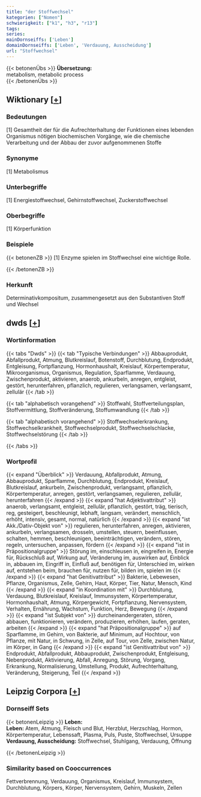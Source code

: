 ```yaml
---
title: "der Stoffwechsel"
kategorien: ["Nomen"]
schwierigkeit: ["k1", "h3", "r13"]
tags:
series:
mainDornseiffs: ['Leben']
domainDornseiffs: ['Leben', 'Verdauung, Ausscheidung']
url: "Stoffwechsel"
---
```


{{< betonenÜbs >}}
**Übersetzung:**  
metabolism, metabolic process  
{{< /betonenÜbs >}}

## Wiktionary [[+](https://de.wiktionary.org/wiki/Stoffwechsel)]

### Bedeutungen
[1] Gesamtheit der für die Aufrechterhaltung der Funktionen eines lebenden Organismus nötigen biochemischen Vorgänge, wie die chemische Verarbeitung und der Abbau der zuvor aufgenommenen Stoffe  

### Synonyme
[1] Metabolismus  

### Unterbegriffe
[1] Energiestoffwechsel, Gehirnstoffwechsel, Zuckerstoffwechsel  

### Oberbegriffe
[1] Körperfunktion  

### Beispiele
{{< betonenZB >}}
[1] Enzyme spielen im Stoffwechsel eine wichtige Rolle.  

{{< /betonenZB >}}
### Herkunft
Determinativkompositum, zusammengesetzt aus den Substantiven Stoff und Wechsel  



## dwds [[+](https://www.dwds.de/wb/Stoffwechsel)]

### Wortinformation
{{< tabs "Dwds" >}}
{{< tab "Typische Verbindungen" >}}
Abbauprodukt, Abfallprodukt, Atmung, Blutkreislauf, Botenstoff, Durchblutung, Endprodukt, Entgleisung, Fortpflanzung, Hormonhaushalt, Kreislauf, Körpertemperatur, Mikroorganismus, Organismus, Regulation, Sparflamme, Verdauung, Zwischenprodukt, aktivieren, anaerob, ankurbeln, anregen, entgleist, gestört, herunterfahren, pflanzlich, regulieren, verlangsamen, verlangsamt, zellulär
{{< /tab >}}

{{< tab "alphabetisch vorangehend" >}}
Stoffwahl, Stoffverteilungsplan, Stoffvermittlung, Stoffveränderung, Stoffumwandlung
{{< /tab >}}

{{< tab "alphabetisch vorangehend" >}}
Stoffwechselerkrankung, Stoffwechselkrankheit, Stoffwechselprodukt, Stoffwechselschlacke, Stoffwechselstörung
{{< /tab >}}

{{< /tabs >}}

### Wortprofil
{{< expand "Überblick" >}} Verdauung, Abfallprodukt, Atmung, Abbauprodukt, Sparflamme, Durchblutung, Endprodukt, Kreislauf, Blutkreislauf, ankurbeln, Zwischenprodukt, verlangsamt, pflanzlich, Körpertemperatur, anregen, gestört, verlangsamen, regulieren, zellulär, herunterfahren {{< /expand >}}
{{< expand "hat Adjektivattribut" >}} anaerob, verlangsamt, entgleist, zellulär, pflanzlich, gestört, träg, tierisch, reg, gesteigert, beschleunigt, lebhaft, langsam, verändert, menschlich, erhöht, intensiv, gesamt, normal, natürlich {{< /expand >}}
{{< expand "ist Akk./Dativ-Objekt von" >}} regulieren, herunterfahren, anregen, aktivieren, ankurbeln, verlangsamen, drosseln, umstellen, steuern, beeinflussen, schalten, hemmen, beschleunigen, beeinträchtigen, verändern, stören, regeln, untersuchen, anpassen, fördern {{< /expand >}}
{{< expand "ist in Präpositionalgruppe" >}} Störung im, einschleusen in, eingreifen in, Energie für, Rückschluß auf, Wirkung auf, Veränderung im, auswirken auf, Einblick in, abbauen im, Eingriff in, Einfluß auf, benötigen für, Unterschied im, wirken auf, entstehen beim, brauchen für, nutzen für, bilden im, spielen im {{< /expand >}}
{{< expand "hat Genitivattribut" >}} Bakterie, Lebewesen, Pflanze, Organismus, Zelle, Gehirn, Haut, Körper, Tier, Natur, Mensch, Kind {{< /expand >}}
{{< expand "in Koordination mit" >}} Durchblutung, Verdauung, Blutkreislauf, Kreislauf, Immunsystem, Körpertemperatur, Hormonhaushalt, Atmung, Körpergewicht, Fortpflanzung, Nervensystem, Verhalten, Ernährung, Wachstum, Funktion, Herz, Bewegung {{< /expand >}}
{{< expand "ist Subjekt von" >}} durcheinandergeraten, stören, abbauen, funktionieren, verändern, produzieren, erhöhen, laufen, geraten, arbeiten {{< /expand >}}
{{< expand "hat Präpositionalgruppe" >}} auf Sparflamme, im Gehirn, von Bakterie, auf Minimum, auf Hochtour, von Pflanze, mit Natur, in Schwung, in Zelle, auf Tour, von Zelle, zwischen Natur, im Körper, in Gang {{< /expand >}}
{{< expand "ist Genitivattribut von" >}} Endprodukt, Abfallprodukt, Abbauprodukt, Zwischenprodukt, Entgleisung, Nebenprodukt, Aktivierung, Abfall, Anregung, Störung, Vorgang, Erkrankung, Normalisierung, Umstellung, Produkt, Aufrechterhaltung, Veränderung, Steigerung, Teil {{< /expand >}}

## Leipzig Corpora [[+](https://corpora.uni-leipzig.de/en/res?word=Stoffwechsel&corpusId=deu_newscrawl-public_2018)]

### Dornseiff Sets
{{< betonenLeipzig >}}
**Leben:**  
**Leben:** Atem, Atmung, Fleisch und Blut, Herzblut, Herzschlag, Hormon, Körpertemperatur, Lebenssaft, Plasma, Puls, Puste, Stoffwechsel, Ursuppe  
**Verdauung, Ausscheidung:** Stoffwechsel, Stuhlgang, Verdauung, Öffnung  

{{< /betonenLeipzig >}}

### Similarity based on Cooccurrences
Fettverbrennung, Verdauung, Organismus, Kreislauf, Immunsystem, Durchblutung, Körpers, Körper, Nervensystem, Gehirn, Muskeln, Zellen

